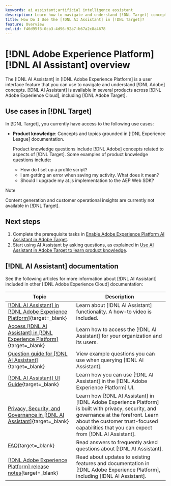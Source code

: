 ```yaml
---
keywords: ai assistant;artificial intelligence assistant
description: Learn how to navigate and understand [!DNL Target] concepts with [!DNL AI Assistant].
title: How Do I Use the [!DNL AI Assistant] in [!DNL Target]?
feature: Overview
exl-id: f46d95f3-0ca3-4d96-92a7-b67a2c8a4678
---
```

# [!DNL Adobe Experience Platform] [!DNL AI Assistant] overview

The [!DNL AI Assistant] in [!DNL Adobe Experience Platform] is a user interface feature that you can use to navigate and understand [!DNL Adobe] concepts. [!DNL AI Assistant] is available in several products across [!DNL Adobe Experience Cloud], including [!DNL Adobe Target].

## Use cases in [!DNL Target]

In [!DNL Target], you currently have access to the following use cases:

* **Product knowledge**: Concepts and topics grounded in [!DNL Experience League] documentation.

  Product knowledge questions include [!DNL Adobe] concepts related to aspects of [!DNL Target]. Some examples of product knowledge questions include:

  * How do I set up a profile script?
  * I am getting an error when saving my activity. What does it mean?
  * Should I upgrade my at.js implementation to the AEP Web SDK?

>[!NOTE]
>
>Content generation and customer operational insights are currently not available in [!DNL Target].

## Next steps

1. Complete the prerequisite tasks in [Enable Adobe Experience Platform AI Assistant in Adobe Target](/help/main/c-intro/enabling-ai-assistant.md).
1. Start using AI Assistant by asking questions, as explained in [Use AI Assistant in Adobe Target to learn product knowledge](/help/main/c-intro/ai-assistant-product-knowledge.md).

## [!DNL AI Assistant] documentation

See the following articles for more information about [!DNL AI Assistant] included in other [!DNL Adobe Experience Cloud] documentation:

|Topic|Description|
| --- | --- |
|[[!DNL AI Assistant] in [!DNL Adobe Experience Platform]](https://experienceleague.adobe.com/en/docs/experience-platform/ai-assistant/home){target=_blank}|Learn about [!DNL AI Assistant] functionality. A how-to video is included.|
|[Access [!DNL AI Assistant] in [!DNL Experience Platform]](https://experienceleague.adobe.com/en/docs/experience-platform/ai-assistant/access){target=_blank}|Learn how to access the [!DNL AI Assistant] for your organization and its users.|
|[Question guide for [!DNL AI Assistant]](https://experienceleague.adobe.com/en/docs/experience-platform/ai-assistant/questions){target=_blank}|View example questions you can use when querying [!DNL AI Assistant].|
|[[!DNL AI Assistant] UI Guide](https://experienceleague.adobe.com/en/docs/experience-platform/ai-assistant/ui-guide){target=_blank}|Learn how you can use [!DNL AI Assistant] in the [!DNL Adobe Experience Platform] UI.|
|[Privacy, Security, and Governance in [!DNL AI Assistant]](https://experienceleague.adobe.com/en/docs/experience-platform/ai-assistant/privacy){target=_blank}|Learn how [!DNL AI Assistant] in [!DNL Adobe Experience Platform] is built with privacy, security, and governance at the forefront. Learn about the customer trust-focused capabilities that you can expect from [!DNL AI Assistant].|
|[FAQ](https://experienceleague.adobe.com/en/docs/experience-platform/ai-assistant/faq){target=_blank}|Read answers to frequently asked questions about [!DNL AI Assistant].|
|[[!DNL Adobe Experience Platform] release notes](https://experienceleague.adobe.com/en/docs/experience-platform/release-notes/latest){target=_blank}|Read about updates to existing features and documentation in [!DNL Adobe Experience Platform], including [!DNL AI Assistant].|